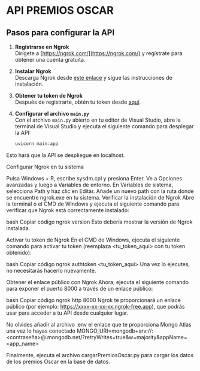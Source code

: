 # API PREMIOS OSCAR

## Pasos para configurar la API

1. **Registrarse en Ngrok**  
   Dirígete a [https://ngrok.com/](https://ngrok.com/) y regístrate para obtener una cuenta gratuita.

2. **Instalar Ngrok**  
   Descarga Ngrok desde [este enlace](https://download.ngrok.com/windows?tab=download) y sigue las instrucciones de instalación.

3. **Obtener tu token de Ngrok**  
   Después de registrarte, obtén tu token desde [aquí](https://dashboard.ngrok.com/get-started/your-authtoken).

4. **Configurar el archivo `main.py`**  
   Con el archivo `main.py` abierto en tu editor de Visual Studio, abre la terminal de Visual Studio y ejecuta el siguiente comando para desplegar la API:

   ```bash
   uvicorn main:app
Esto hará que la API se despliegue en localhost.

Configurar Ngrok en tu sistema

Pulsa Windows + R, escribe sysdm.cpl y presiona Enter.
Ve a Opciones avanzadas y luego a Variables de entorno.
En Variables de sistema, selecciona Path y haz clic en Editar.
Añade un nuevo path con la ruta donde se encuentre ngrok.exe en tu sistema.
Verificar la instalación de Ngrok
Abre la terminal o el CMD de Windows y ejecuta el siguiente comando para verificar que Ngrok está correctamente instalado:

bash
Copiar código
ngrok version
Esto debería mostrar la versión de Ngrok instalada.

Activar tu token de Ngrok
En el CMD de Windows, ejecuta el siguiente comando para activar tu token (reemplaza <tu_token_aqui> con tu token obtenido):

bash
Copiar código
ngrok authtoken <tu_token_aqui>
Una vez lo ejecutes, no necesitarás hacerlo nuevamente.

Obtener el enlace público con Ngrok
Ahora, ejecuta el siguiente comando para exponer el puerto 8000 a través de un enlace público:

bash
Copiar código
ngrok http 8000
Ngrok te proporcionará un enlace público (por ejemplo: https://xxxx-xx-xx-xx.ngrok-free.app), que podrás usar para acceder a tu API desde cualquier lugar.

No olvides añadir al archivo .env el enlace que te proporciona Mongo Atlas una vez lo hayas conectado MONGO_URI=mongodb+srv://<usuario>:<contraseña>@<cluster>.mongodb.net/?retryWrites=true&w=majority&appName=<app_name>

Finalmente, ejecuta el archivo cargarPremiosOscar.py para cargar los datos de los premios Oscar en la base de datos.

